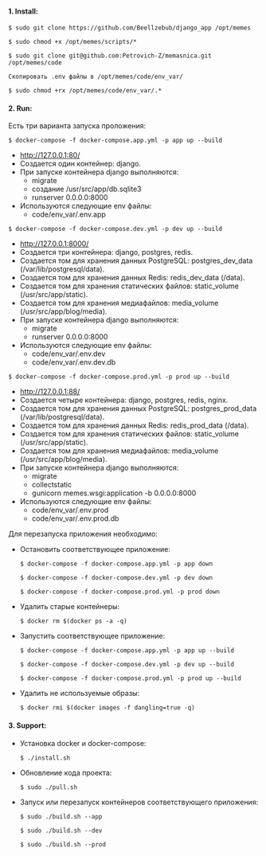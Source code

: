 #### 1. Install:
`$ sudo git clone https://github.com/Beellzebub/django_app /opt/memes`

`$ sudo chmod +x /opt/memes/scripts/*`

`$ sudo git clone git@github.com:Petrovich-Z/memasnica.git /opt/memes/code`

`Скопировать .env файлы в /opt/memes/code/env_var/`

`$ sudo chmod +rx /opt/memes/code/env_var/.*`

#### 2. Run:
Есть три варианта запуска проложения:

`$ docker-compose -f docker-compose.app.yml -p app up --build`

* http://127.0.0.1:80/
* Создается один контейнер: django.
* При запуске контейнера django выполняются:
    * migrate
    * создание /usr/src/app/db.sqlite3
    * runserver 0.0.0.0:8000
* Используются следующие env файлы:
    * code/env_var/.env.app


`$ docker-compose -f docker-compose.dev.yml -p dev up --build`

* http://127.0.0.1:8000/
* Создается три контейнера: django, postgres, redis.
* Создается том для хранения данных PostgreSQL: postgres_dev_data (/var/lib/postgresql/data).
* Создается том для хранения данных Redis: redis_dev_data (/data).
* Создается том для хранения статических файлов: static_volume (/usr/src/app/static).
* Создается том для хранения медиафайлов: media_volume (/usr/src/app/blog/media).
* При запуске контейнера django выполняются:
    * migrate
    * runserver 0.0.0.0:8000
* Используются следующие env файлы:
    * code/env_var/.env.dev
    * code/env_var/.env.dev.db
  
`$ docker-compose -f docker-compose.prod.yml -p prod up --build`

* http://127.0.0.1:88/
* Создается четыре контейнера: django, postgres, redis, nginx.
* Создается том для хранения данных PostgreSQL: postgres_prod_data (/var/lib/postgresql/data).
* Создается том для хранения данных Redis: redis_prod_data (/data).
* Создается том для хранения статических файлов: static_volume (/usr/src/app/static).
* Создается том для хранения медиафайлов: media_volume (/usr/src/app/blog/media).
* При запуске контейнера django выполняются:
    * migrate
    * collectstatic
    * gunicorn memes.wsgi:application -b 0.0.0.0:8000
* Используются следующие env файлы:
    * code/env_var/.env.prod
    * code/env_var/.env.prod.db
    
Для перезапуска приложения необходимо:

* Остановить соответствующее приложение:
   
  `$ docker-compose -f docker-compose.app.yml -p app down`

  `$ docker-compose -f docker-compose.dev.yml -p dev down`

  `$ docker-compose -f docker-compose.prod.yml -p prod down`


* Удалить старые контейнеры:

  `$ docker rm $(docker ps -a -q)`


* Запустить соответствующее приложение:

  `$ docker-compose -f docker-compose.app.yml -p app up --build`

  `$ docker-compose -f docker-compose.dev.yml -p dev up --build`

  `$ docker-compose -f docker-compose.prod.yml -p prod up --build`


* Удалить не используемые образы:

  `$ docker rmi $(docker images -f dangling=true -q)`

#### 3. Support:
* Установка docker и docker-compose:

  `$ ./install.sh`


* Обновление кода проекта:

  `$ sudo ./pull.sh`


* Запуск или перезапуск контейнеров соответствующего приложения:

  `$ sudo ./build.sh --app`

  `$ sudo ./build.sh --dev`

  `$ sudo ./build.sh --prod`